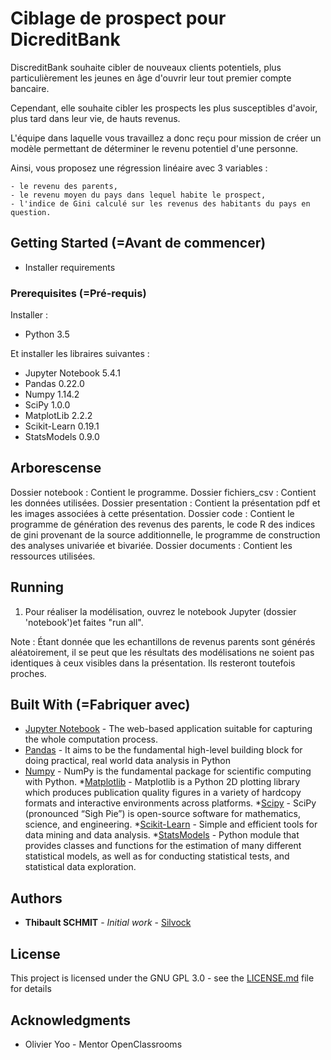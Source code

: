# Ciblage de prospect pour DicreditBank

DiscreditBank souhaite cibler de nouveaux clients potentiels, plus particulièrement les jeunes en âge d'ouvrir leur tout premier compte bancaire.

Cependant, elle souhaite cibler les prospects les plus susceptibles d'avoir, plus tard dans leur vie, de hauts revenus.

L'équipe dans laquelle vous travaillez a donc reçu pour mission de créer un modèle permettant de déterminer le revenu potentiel d'une personne.

Ainsi, vous proposez une régression linéaire avec 3 variables :

    - le revenu des parents,
    - le revenu moyen du pays dans lequel habite le prospect,
    - l'indice de Gini calculé sur les revenus des habitants du pays en question. 


## Getting Started (=Avant de commencer)

- Installer requirements 

### Prerequisites (=Pré-requis)

Installer :
- Python 3.5

Et installer les libraires suivantes :
- Jupyter Notebook 5.4.1
- Pandas 0.22.0
- Numpy 1.14.2
- SciPy 1.0.0
- MatplotLib 2.2.2
- Scikit-Learn 0.19.1
- StatsModels 0.9.0

## Arborescense 
Dossier notebook : Contient le programme.
Dossier fichiers_csv : Contient les données utilisées.
Dossier presentation : Contient la présentation pdf et les images associées à cette présentation.
Dossier code : Contient le programme de génération des revenus des parents, le code R des indices de gini provenant de la source additionnelle, le programme de construction des analyses univariée et bivariée.
Dossier documents : Contient les ressources utilisées.

## Running

1. Pour réaliser la modélisation, ouvrez le notebook Jupyter (dossier 'notebook')et faites "run all".

Note : Étant donnée que les echantillons de revenus parents sont générés aléatoirement, il se peut que les résultats des modélisations ne soient pas identiques à ceux visibles dans la présentation. Ils resteront toutefois proches.




## Built With (=Fabriquer avec)

* [Jupyter Notebook](https://jupyter-notebook.readthedocs.io/en/stable/) - The  web-based application suitable for capturing the whole computation process.
* [Pandas](https://pandas.pydata.org/pandas-docs/stable/) -  It aims to be the fundamental high-level building block for doing practical, real world data analysis in Python
* [Numpy](http://www.numpy.org/) - NumPy is the fundamental package for scientific computing with Python.
*[Matplotlib](https://matplotlib.org/#) - Matplotlib is a Python 2D plotting library which produces publication quality figures in a variety of hardcopy formats and interactive environments across platforms.
*[Scipy](https://docs.scipy.org/doc/scipy/reference/index.html) - SciPy (pronounced “Sigh Pie”) is open-source software for mathematics, science, and engineering.
*[Scikit-Learn](http://scikit-learn.org/stable/index.html) - Simple and efficient tools for data mining and data analysis.
*[StatsModels](http://www.statsmodels.org/stable/install.html) - Python module that provides classes and functions for the estimation of many different statistical models, as well as for conducting statistical tests, and statistical data exploration.



## Authors

* **Thibault SCHMIT** - *Initial work* - [Silvock](https://github.com/Silvock)



## License

This project is licensed under the GNU GPL 3.0 - see the [LICENSE.md](LICENSE.md) file for details

## Acknowledgments

* Olivier Yoo - Mentor OpenClassrooms
